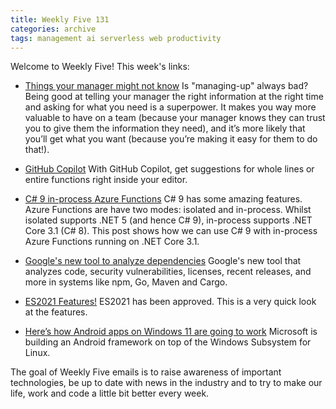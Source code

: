 ```yaml
---
title: Weekly Five 131
categories: archive
tags: management ai serverless web productivity
---
```


Welcome to Weekly Five! This week's links:

- [Things your manager might not know](https://jvns.ca/blog/things-your-manager-might-not-know/)
  Is "managing-up" always bad? Being good at telling your manager the right information at the right time and asking for what you need is a superpower. It makes you way more valuable to have on a team (because your manager knows they can trust you to give them the information they need), and it’s more likely that you’ll get what you want (because you’re making it easy for them to do that!).

- [GitHub Copilot](https://copilot.github.com/)
  With GitHub Copilot, get suggestions for whole lines or entire functions right inside your editor.

- [C# 9 in-process Azure Functions](https://blog.johnnyreilly.com/2021/07/01/c-sharp-9-azure-functions-in-process/)
  C# 9 has some amazing features. Azure Functions are have two modes: isolated and in-process. Whilst isolated supports .NET 5 (and hence C# 9), in-process supports .NET Core 3.1 (C# 8). This post shows how we can use C# 9 with in-process Azure Functions running on .NET Core 3.1.

- [Google's new tool to analyze dependencies](https://deps.dev/)
  Google's new tool that analyzes code, security vulnerabilities, licenses, recent releases, and more in systems like npm, Go, Maven and Cargo.

- [ES2021 Features!](https://h3manth.com/ES2021/)
  ES2021 has been approved. This is a very quick look at the features.

- [Here’s how Android apps on Windows 11 are going to work](https://arstechnica.com/gadgets/2021/06/microsofts-windows-subsystem-for-android-sounds-a-lot-like-chrome-os/)
  Microsoft is building an Android framework on top of the Windows Subsystem for Linux.

The goal of Weekly Five emails is to raise awareness of important technologies, be up to date with news in the industry and to try to make our life, work and code a little bit better every week.
